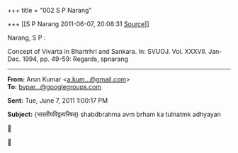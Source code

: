 +++
title = "002 S P Narang"

+++
[[S P Narang	2011-06-07, 20:08:31 [Source](https://groups.google.com/g/bvparishat/c/sTX8MQryV98)]]



Narang, S P :

Concept of Vivarta in Bhartrhri and Sankara. In: SVUOJ. Vol. XXXVII. Jan-Dec. 1994, pp. 49-59: Regards, spnarang

  

------------------------------------------------------------------------

**From:** Arun Kumar \<[a.kum...@gmail.com]()\>  
**To:** [bvpar...@googlegroups.com]()  

**Sent:** Tue, June 7, 2011 1:00:17 PM

  
**Subject:** {भारतीयविद्वत्परिषत्} shabdbrahma avm brham ka tulnatmk adhyayan  





